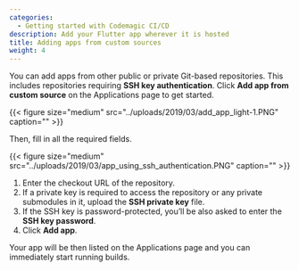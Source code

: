 ```yaml
---
categories:
  - Getting started with Codemagic CI/CD
description: Add your Flutter app wherever it is hosted
title: Adding apps from custom sources
weight: 4
---
```


You can add apps from other public or private Git-based repositories. This includes repositories requiring **SSH key authentication**. Click **Add app from custom source** on the Applications page to get started.

{{< figure size="medium" src="../uploads/2019/03/add_app_light-1.PNG" caption="" >}}

Then, fill in all the required fields.

{{< figure size="medium" src="../uploads/2019/03/app_using_ssh_authentication.PNG" caption="" >}}

1. Enter the checkout URL of the repository.
2. If a private key is required to access the repository or any private submodules in it, upload the **SSH private key** file.
3. If the SSH key is password-protected, you’ll be also asked to enter the **SSH key password**.
4. Click **Add app**.

Your app will be then listed on the Applications page and you can immediately start running builds.
